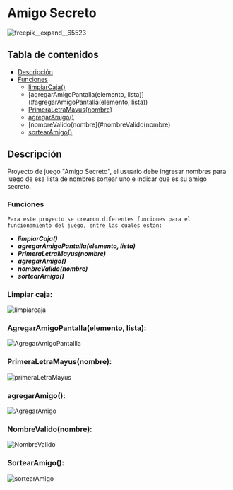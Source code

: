 # Amigo Secreto

![freepik__expand__65523](https://github.com/user-attachments/assets/7d48ff75-a6b2-437a-81ef-9b59ceab8d79)

## Tabla de contenidos

- [Descripción](#Descripción)
- [Funciones](#Funciones)
  - [limpiarCaja()](#limpiarCaja())
  - [agregarAmigoPantalla(elemento, lista)](#agregarAmigoPantalla(elemento, lista))
  - [PrimeraLetraMayus(nombre)](#PrimeraLetraMayus(nombre))
  - [agregarAmigo()](#agregarAmigo())
  - [nombreValido(nombre](#nombreValido(nombre)
  - [sortearAmigo()](#sortearAmigo())
  

## Descripción
 Proyecto de juego "Amigo Secreto", el usuario debe ingresar nombres para luego de esa lista de nombres sortear uno e indicar que es su amigo secreto.

### Funciones

    Para este proyecto se crearon diferentes funciones para el funcionamiento del juego, entre las cuales estan:
- ***limpiarCaja()***
- ***agregarAmigoPantalla(elemento, lista)***
- ***PrimeraLetraMayus(nombre)***
- ***agregarAmigo()***
- ***nombreValido(nombre)***
- ***sortearAmigo()***
  







### Limpiar caja:


![limpiarcaja](https://github.com/user-attachments/assets/e56be8d5-3205-4d77-aa8f-ae647db42348)

### AgregarAmigoPantalla(elemento, lista):
![AgregarAmigoPantallla](https://github.com/user-attachments/assets/8ee6b886-0517-4252-b555-491d1b003caa)

### PrimeraLetraMayus(nombre):

![primeraLetraMayus](https://github.com/user-attachments/assets/dbe98597-f7c5-4091-8f68-56f2852165fe)

### agregarAmigo():

![AgregarAmigo](https://github.com/user-attachments/assets/f060bcab-6455-416d-bf24-9819bc1ba58f)

### NombreValido(nombre):

![NombreValido](https://github.com/user-attachments/assets/4e644bac-486e-479b-bdab-20b631a246ee)


### SortearAmigo():

![sortearAmigo](https://github.com/user-attachments/assets/1257704e-a9cd-4c9e-ab68-d99dfbbdd0a7)


